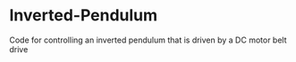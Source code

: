# Inverted-Pendulum
Code for controlling an inverted pendulum that is driven by a DC motor belt drive
